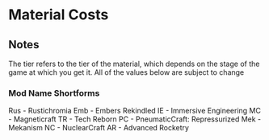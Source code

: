 # Material Costs

## Notes
The tier refers to the tier of the material, which depends on the stage of the game at which you get it. 
All of the values below are subject to change

### Mod Name Shortforms
Rus - Rustichromia
Emb - Embers Rekindled
IE - Immersive Engineering
MC - Magneticraft
TR - Tech Reborn
PC - PneumaticCraft: Repressurized
Mek - Mekanism
NC - NuclearCraft
AR - Advanced Rocketry